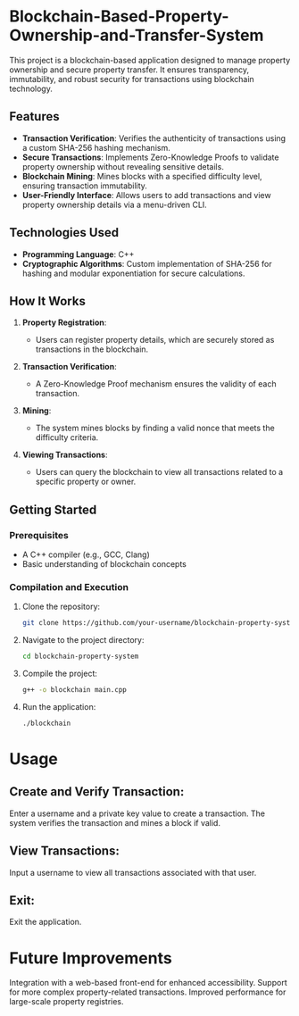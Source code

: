 # Blockchain-Based-Property-Ownership-and-Transfer-System

This project is a blockchain-based application designed to manage property ownership and secure property transfer. It ensures transparency, immutability, and robust security for transactions using blockchain technology.

## Features

- **Transaction Verification**: Verifies the authenticity of transactions using a custom SHA-256 hashing mechanism.
- **Secure Transactions**: Implements Zero-Knowledge Proofs to validate property ownership without revealing sensitive details.
- **Blockchain Mining**: Mines blocks with a specified difficulty level, ensuring transaction immutability.
- **User-Friendly Interface**: Allows users to add transactions and view property ownership details via a menu-driven CLI.

## Technologies Used

- **Programming Language**: C++
- **Cryptographic Algorithms**: Custom implementation of SHA-256 for hashing and modular exponentiation for secure calculations.

## How It Works

1. **Property Registration**:
   - Users can register property details, which are securely stored as transactions in the blockchain.

2. **Transaction Verification**:
   - A Zero-Knowledge Proof mechanism ensures the validity of each transaction.

3. **Mining**:
   - The system mines blocks by finding a valid nonce that meets the difficulty criteria.

4. **Viewing Transactions**:
   - Users can query the blockchain to view all transactions related to a specific property or owner.

## Getting Started

### Prerequisites

- A C++ compiler (e.g., GCC, Clang)
- Basic understanding of blockchain concepts

### Compilation and Execution

1. Clone the repository:
   ```bash
   git clone https://github.com/your-username/blockchain-property-system.git
   ```

2. Navigate to the project directory:
   ```bash 
   cd blockchain-property-system
   ```
3. Compile the project:
   ```bash 
   g++ -o blockchain main.cpp
   ```
3. Run the application:
   ```bash 
   ./blockchain
   ```
# Usage
## Create and Verify Transaction:

Enter a username and a private key value to create a transaction.
The system verifies the transaction and mines a block if valid.

## View Transactions:
Input a username to view all transactions associated with that user.

## Exit:
Exit the application.

# Future Improvements
Integration with a web-based front-end for enhanced accessibility.
Support for more complex property-related transactions.
Improved performance for large-scale property registries.
